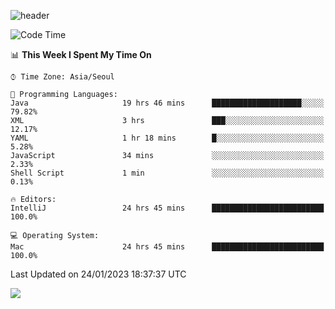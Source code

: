 ![header](https://capsule-render.vercel.app/api?type=Egg&color=timeAuto&height=300&section=header&text=PoPo&fontSize=90&animation=fadeIn)

  <!--START_SECTION:waka-->
![Code Time](http://img.shields.io/badge/Code%20Time-446%20hrs%2043%20mins-blue)

📊 **This Week I Spent My Time On** 

```text
⌚︎ Time Zone: Asia/Seoul

💬 Programming Languages: 
Java                     19 hrs 46 mins      ████████████████████░░░░░   79.82% 
XML                      3 hrs               ███░░░░░░░░░░░░░░░░░░░░░░   12.17% 
YAML                     1 hr 18 mins        █░░░░░░░░░░░░░░░░░░░░░░░░   5.28% 
JavaScript               34 mins             ░░░░░░░░░░░░░░░░░░░░░░░░░   2.33% 
Shell Script             1 min               ░░░░░░░░░░░░░░░░░░░░░░░░░   0.13%

🔥 Editors: 
IntelliJ                 24 hrs 45 mins      █████████████████████████   100.0%

💻 Operating System: 
Mac                      24 hrs 45 mins      █████████████████████████   100.0%

```


 Last Updated on 24/01/2023 18:37:37 UTC
<!--END_SECTION:waka-->



<img src="https://capsule-render.vercel.app/api?type=Egg&color=timeAuto&height=300&section=footer&text=PoPo&fontSize=90&animation=fadeIn&reversal=true" />
